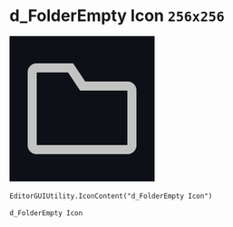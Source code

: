 # d_FolderEmpty Icon `256x256`
<img src="/img/d_FolderEmpty%20Icon.png" width=256 height=256>

``` CSharp
EditorGUIUtility.IconContent("d_FolderEmpty Icon")
```
```
d_FolderEmpty Icon
```
